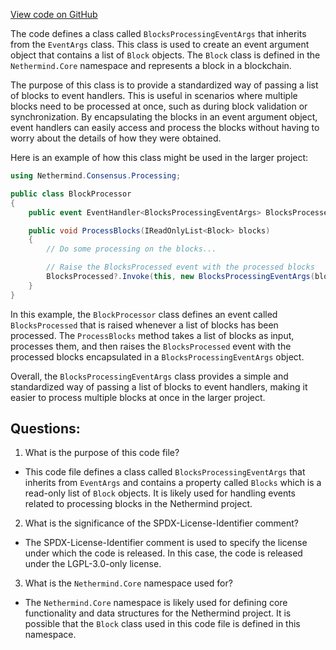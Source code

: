[View code on GitHub](https://github.com/nethermindeth/nethermind/Nethermind.Consensus/Processing/BlocksProcessingEventArgs.cs)

The code defines a class called `BlocksProcessingEventArgs` that inherits from the `EventArgs` class. This class is used to create an event argument object that contains a list of `Block` objects. The `Block` class is defined in the `Nethermind.Core` namespace and represents a block in a blockchain.

The purpose of this class is to provide a standardized way of passing a list of blocks to event handlers. This is useful in scenarios where multiple blocks need to be processed at once, such as during block validation or synchronization. By encapsulating the blocks in an event argument object, event handlers can easily access and process the blocks without having to worry about the details of how they were obtained.

Here is an example of how this class might be used in the larger project:

```csharp
using Nethermind.Consensus.Processing;

public class BlockProcessor
{
    public event EventHandler<BlocksProcessingEventArgs> BlocksProcessed;

    public void ProcessBlocks(IReadOnlyList<Block> blocks)
    {
        // Do some processing on the blocks...

        // Raise the BlocksProcessed event with the processed blocks
        BlocksProcessed?.Invoke(this, new BlocksProcessingEventArgs(blocks));
    }
}
```

In this example, the `BlockProcessor` class defines an event called `BlocksProcessed` that is raised whenever a list of blocks has been processed. The `ProcessBlocks` method takes a list of blocks as input, processes them, and then raises the `BlocksProcessed` event with the processed blocks encapsulated in a `BlocksProcessingEventArgs` object.

Overall, the `BlocksProcessingEventArgs` class provides a simple and standardized way of passing a list of blocks to event handlers, making it easier to process multiple blocks at once in the larger project.
## Questions: 
 1. What is the purpose of this code file?
- This code file defines a class called `BlocksProcessingEventArgs` that inherits from `EventArgs` and contains a property called `Blocks` which is a read-only list of `Block` objects. It is likely used for handling events related to processing blocks in the Nethermind project.

2. What is the significance of the SPDX-License-Identifier comment?
- The SPDX-License-Identifier comment is used to specify the license under which the code is released. In this case, the code is released under the LGPL-3.0-only license.

3. What is the `Nethermind.Core` namespace used for?
- The `Nethermind.Core` namespace is likely used for defining core functionality and data structures for the Nethermind project. It is possible that the `Block` class used in this code file is defined in this namespace.